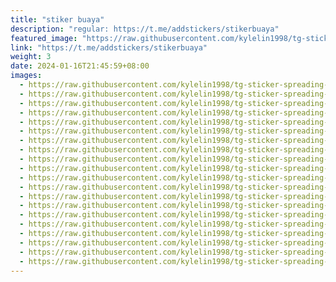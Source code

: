 ```yaml
---
title: "stiker buaya"
description: "regular: https://t.me/addstickers/stikerbuaya"
featured_image: "https://raw.githubusercontent.com/kylelin1998/tg-sticker-spreading-worldwide-images/main/img/b80394c6-c92c-4e2f-8c77-baa50b9a6c78.jpg"
link: "https://t.me/addstickers/stikerbuaya"
weight: 3
date: 2024-01-16T21:45:59+08:00
images:
  - https://raw.githubusercontent.com/kylelin1998/tg-sticker-spreading-worldwide-images/main/img/b80394c6-c92c-4e2f-8c77-baa50b9a6c78.jpg
  - https://raw.githubusercontent.com/kylelin1998/tg-sticker-spreading-worldwide-images/main/img/98f8bb8e-7cb6-4c8d-8b6d-c58f1126cbf4.jpg
  - https://raw.githubusercontent.com/kylelin1998/tg-sticker-spreading-worldwide-images/main/img/cc9a0e89-69dd-454a-873d-cec2959759be.jpg
  - https://raw.githubusercontent.com/kylelin1998/tg-sticker-spreading-worldwide-images/main/img/b5ee96be-5357-4467-bc01-1e6a89f4e82b.jpg
  - https://raw.githubusercontent.com/kylelin1998/tg-sticker-spreading-worldwide-images/main/img/0d7db79b-fc2e-4743-a53d-cce884e2db13.jpg
  - https://raw.githubusercontent.com/kylelin1998/tg-sticker-spreading-worldwide-images/main/img/7edc7602-1b29-49cc-aec0-3662809918f7.jpg
  - https://raw.githubusercontent.com/kylelin1998/tg-sticker-spreading-worldwide-images/main/img/b01fb44f-26d8-4db7-8c1d-f0f52853e81b.jpg
  - https://raw.githubusercontent.com/kylelin1998/tg-sticker-spreading-worldwide-images/main/img/3bbc757d-15f9-4ecb-b43a-489224bb8186.jpg
  - https://raw.githubusercontent.com/kylelin1998/tg-sticker-spreading-worldwide-images/main/img/4ae5e142-1739-4b1e-b0d7-1692e2939028.jpg
  - https://raw.githubusercontent.com/kylelin1998/tg-sticker-spreading-worldwide-images/main/img/8bdde8cd-8930-46ba-b986-5274497ce975.jpg
  - https://raw.githubusercontent.com/kylelin1998/tg-sticker-spreading-worldwide-images/main/img/c172db0e-6e9b-47ee-9be7-44fea3bf4b2d.jpg
  - https://raw.githubusercontent.com/kylelin1998/tg-sticker-spreading-worldwide-images/main/img/a2e2104b-88b8-433a-a2d3-436664851226.jpg
  - https://raw.githubusercontent.com/kylelin1998/tg-sticker-spreading-worldwide-images/main/img/a8cb89f3-eec6-44ed-a1a1-9e8e0988444b.jpg
  - https://raw.githubusercontent.com/kylelin1998/tg-sticker-spreading-worldwide-images/main/img/ed9e5652-8f38-4fdb-a136-b8cbb8794360.jpg
  - https://raw.githubusercontent.com/kylelin1998/tg-sticker-spreading-worldwide-images/main/img/5ba4532b-6791-4290-9da1-667ea92fee26.jpg
  - https://raw.githubusercontent.com/kylelin1998/tg-sticker-spreading-worldwide-images/main/img/f2f30e54-ba08-44bc-9bae-94471456153f.jpg
  - https://raw.githubusercontent.com/kylelin1998/tg-sticker-spreading-worldwide-images/main/img/a38effbf-9b4e-4356-a6dc-28e8a8dbb72a.jpg
  - https://raw.githubusercontent.com/kylelin1998/tg-sticker-spreading-worldwide-images/main/img/26a4f6e9-7aff-4983-87d9-798b41eacef4.jpg
  - https://raw.githubusercontent.com/kylelin1998/tg-sticker-spreading-worldwide-images/main/img/ffe952de-0999-4d59-891d-60cdecd4ab55.jpg
  - https://raw.githubusercontent.com/kylelin1998/tg-sticker-spreading-worldwide-images/main/img/4961f717-ea0a-458b-bbab-498c2597dd57.jpg
---
```

